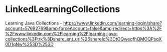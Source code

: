 # LinkedLearningCollections
Learning Java Collections - https://www.linkedin.com/learning-login/share?account=57692769&amp;forceAccount=false&amp;redirect=https%3A%2F%2Fwww.linkedin.com%2Flearning%2Flearning-java-collections%3Ftrk%3Dshare_ent_url%26shareId%3DtOQweqfhQMOQPsqX0D1qNw%253D%253D
